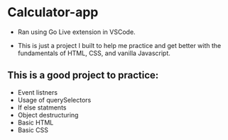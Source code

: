 # Calculator-app

- Ran using Go Live extension in VSCode.

- This is just a project I built to help me practice and get better with the fundamentals of HTML, CSS, and vanilla Javascript.

## This is a good project to practice:

- Event listners
- Usage of querySelectors
- If else statments
- Object destructuring
- Basic HTML
- Basic CSS
